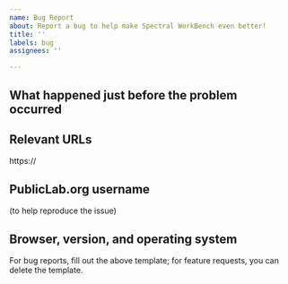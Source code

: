 ```yaml
---
name: Bug Report
about: Report a bug to help make Spectral WorkBench even better!
title: ''
labels: bug
assignees: ''

---
```


## What happened just before the problem occurred


## Relevant URLs

https://

## PublicLab.org username

(to help reproduce the issue)

## Browser, version, and operating system


For bug reports, fill out the above template; for feature requests, you can delete the template.
